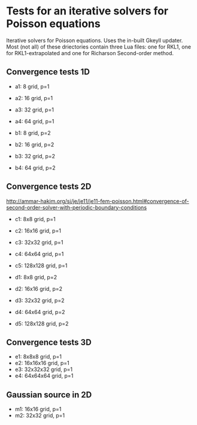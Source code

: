 Tests for an iterative solvers for Poisson equations
====================================================

Iterative solvers for Poisson equations. Uses the in-built Gkeyll
updater. Most (not all) of these driectories contain three Lua files:
one for RKL1, one for RKL1-extrapolated and one for Richarson
Second-order method.

Convergence tests 1D
--------------------

- a1: 8 grid, p=1
- a2: 16 grid, p=1
- a3: 32 grid, p=1
- a4: 64 grid, p=1

- b1: 8 grid, p=2
- b2: 16 grid, p=2
- b3: 32 grid, p=2
- b4: 64 grid, p=2

Convergence tests 2D
--------------------

http://ammar-hakim.org/sj/je/je11/je11-fem-poisson.html#convergence-of-second-order-solver-with-periodic-boundary-conditions

- c1: 8x8 grid, p=1
- c2: 16x16 grid, p=1
- c3: 32x32 grid, p=1
- c4: 64x64 grid, p=1
- c5: 128x128 grid, p=1

- d1: 8x8 grid, p=2
- d2: 16x16 grid, p=2
- d3: 32x32 grid, p=2
- d4: 64x64 grid, p=2
- d5: 128x128 grid, p=2

Convergence tests 3D
--------------------

- e1: 8x8x8 grid, p=1
- e2: 16x16x16 grid, p=1
- e3: 32x32x32 grid, p=1
- e4: 64x64x64 grid, p=1

Gaussian source in 2D
---------------------

- m1: 16x16 grid, p=1
- m2: 32x32 grid, p=1
